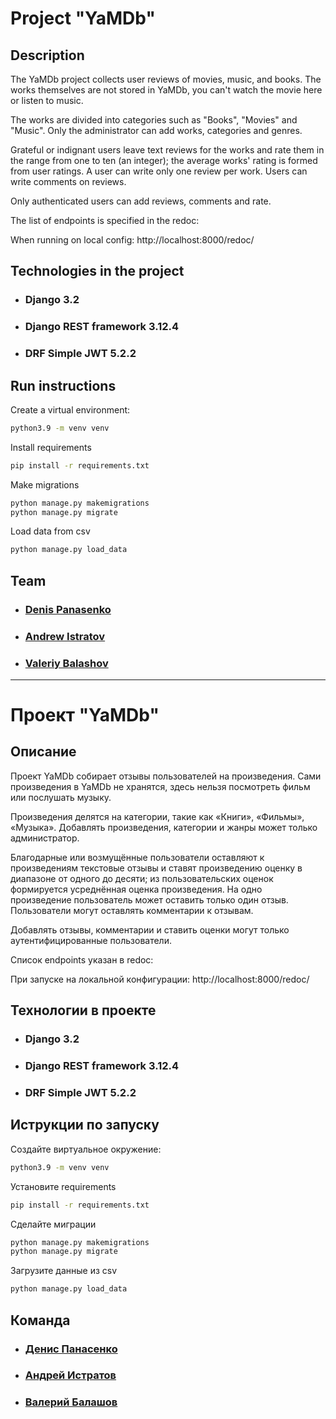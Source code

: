 # Project "YaMDb"
## Description
The YaMDb project collects user reviews of movies, music, and books.
The works themselves are not stored in YaMDb, you can't watch the movie here
or listen to music.


The works are divided into categories such as "Books", "Movies" and "Music".
Only the administrator can add works, categories and genres.

Grateful or indignant users leave text reviews for the works and rate them in the range from one to ten (an integer); the average works' rating is formed from user ratings.
A user can write only one review per work.
Users can write comments on reviews.

Only authenticated users can add reviews, comments and rate.

The list of endpoints is specified in the redoc:

When running on local config:
http://localhost:8000/redoc/

## Technologies in the project

- ### Django 3.2
- ### Django REST framework 3.12.4
- ### DRF Simple JWT 5.2.2

## Run instructions

Create a virtual environment:
```bash
python3.9 -m venv venv
```

Install requirements
```bash
pip install -r requirements.txt
```

Make migrations
```bash
python manage.py makemigrations
python manage.py migrate
```
Load data from csv
```bash
python manage.py load_data
```

## Team

- ### [Denis Panasenko](https://github.com/pandenic/)
- ### [Andrew Istratov](https://github.com/AI-Stratov/)
- ### [Valeriy Balashov](https://github.com/elValeron/)

---

# Проект "YaMDb"
## Описание
Проект YaMDb собирает отзывы пользователей на произведения. 
Сами произведения в YaMDb не хранятся, здесь нельзя посмотреть фильм 
или послушать музыку.


Произведения делятся на категории, такие как «Книги», «Фильмы», 
«Музыка».
Добавлять произведения, категории и жанры может только администратор.

Благодарные или возмущённые пользователи оставляют к произведениям 
текстовые отзывы и ставят произведению оценку в диапазоне от одного 
до десяти; из пользовательских оценок формируется 
усреднённая оценка произведения. 
На одно произведение пользователь может оставить только один отзыв.
Пользователи могут оставлять комментарии к отзывам.

Добавлять отзывы, комментарии и ставить оценки могут только аутентифицированные пользователи.

Список endpoints указан в redoc: 

При запуске на локальной конфигурации:
http://localhost:8000/redoc/

## Технологии в проекте

- ### Django 3.2
- ### Django REST framework 3.12.4
- ### DRF Simple JWT 5.2.2

## Иструкции по запуску

Создайте виртуальное окружение:
```bash
python3.9 -m venv venv
```

Установите requirements
```bash
pip install -r requirements.txt
```

Сделайте миграции
```bash
python manage.py makemigrations
python manage.py migrate
```
Загрузите данные из csv
```bash
python manage.py load_data
```

## Команда

- ### [Денис Панасенко](https://github.com/pandenic/)
- ### [Андрей Истратов](https://github.com/AI-Stratov/)
- ### [Валерий Балашов](https://github.com/elValeron/)
